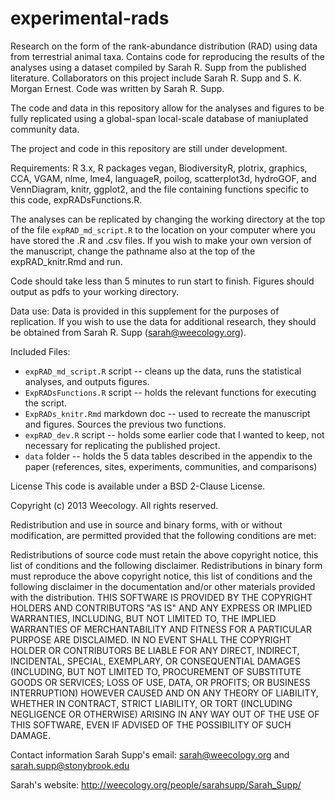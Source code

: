 experimental-rads
=================

Research on the form of the rank-abundance distribution (RAD) using data from terrestrial animal taxa. 
Contains code for reproducing the results of the analyses using a dataset compiled by Sarah R. Supp from the published literature. 
Collaborators on this project include Sarah R. Supp and S. K. Morgan Ernest. Code was written by Sarah R. Supp.

The code and data in this repository allow for the analyses and figures to be fully replicated using a global-span 
local-scale database of maniuplated community data. 

The project and code in this repository are still under development. 

Requirements: R 3.x, 
R packages vegan, BiodiversityR, plotrix, graphics, CCA, VGAM, nlme, lme4, languageR, poilog, scatterplot3d, hydroGOF, and 
VennDiagram, knitr, ggplot2,  and the file containing functions specific to this code, expRADsFunctions.R.

The analyses can be replicated by changing the working directory at the top of the file `expRAD_md_script.R` to the location on 
your computer where you have stored the .R and .csv files.
If you wish to make your own version of the manuscript, change the pathname also at the top of the expRAD_knitr.Rmd and run.

Code should take less than 5 minutes to run start to finish. 
Figures should output as pdfs to your working directory.

Data use: Data is provided in this supplement for the purposes of replication. 
If you wish to use the data for additional research, they should be obtained from Sarah R. Supp (sarah@weecology.org).

Included Files: 
* `expRAD_md_script.R` script -- cleans up the data, runs the statistical analyses, and outputs figures.
* `ExpRADsFunctions.R` script -- holds the relevant functions for executing the script.
* `ExpRADs_knitr.Rmd` markdown doc -- used to recreate the manuscript and figures. Sources the previous two functions.
* `expRAD_dev.R` script -- holds some earlier code that I wanted to keep, not necessary for replicating the published project.
* `data` folder -- holds the 5 data tables described in the appendix to the paper (references, sites, experiments, communities, and comparisons)


License This code is available under a BSD 2-Clause License.

Copyright (c) 2013 Weecology. All rights reserved.

Redistribution and use in source and binary forms, with or without modification, are permitted provided that the following conditions are met:

Redistributions of source code must retain the above copyright notice, this list of conditions and the following disclaimer. 
Redistributions in binary form must reproduce the above copyright notice, this list of conditions and the following disclaimer in the 
documentation and/or other materials provided with the distribution. THIS SOFTWARE IS PROVIDED BY THE COPYRIGHT HOLDERS 
AND CONTRIBUTORS "AS IS" AND ANY EXPRESS OR IMPLIED WARRANTIES, INCLUDING, BUT NOT LIMITED TO, THE IMPLIED WARRANTIES 
OF MERCHANTABILITY AND FITNESS FOR A PARTICULAR PURPOSE ARE DISCLAIMED. IN NO EVENT SHALL THE COPYRIGHT HOLDER OR 
CONTRIBUTORS BE LIABLE FOR ANY DIRECT, INDIRECT, INCIDENTAL, SPECIAL, EXEMPLARY, OR CONSEQUENTIAL DAMAGES (INCLUDING, 
BUT NOT LIMITED TO, PROCUREMENT OF SUBSTITUTE GOODS OR SERVICES; LOSS OF USE, DATA, OR PROFITS; OR BUSINESS INTERRUPTION)
HOWEVER CAUSED AND ON ANY THEORY OF LIABILITY, WHETHER IN CONTRACT, STRICT LIABILITY, OR TORT (INCLUDING NEGLIGENCE OR 
OTHERWISE) ARISING IN ANY WAY OUT OF THE USE OF THIS SOFTWARE, EVEN IF ADVISED OF THE POSSIBILITY OF SUCH DAMAGE.

Contact information Sarah Supp's email: sarah@weecology.org and sarah.supp@stonybrook.edu

Sarah's website: http://weecology.org/people/sarahsupp/Sarah_Supp/
